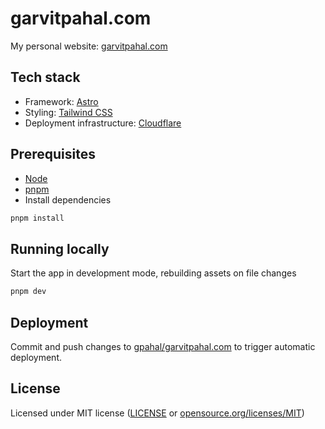 # garvitpahal.com

My personal website: [garvitpahal.com](https://garvitpahal.com/)

## Tech stack

- Framework: [Astro](https://astro.build/)
- Styling: [Tailwind CSS](https://tailwindcss.com/)
- Deployment infrastructure: [Cloudflare](https://www.cloudflare.com/)

## Prerequisites

- [Node](https://docs.npmjs.com/downloading-and-installing-node-js-and-npm)
- [pnpm](https://pnpm.io/installation)
- Install dependencies

```sh
pnpm install
```

## Running locally

Start the app in development mode, rebuilding assets on file changes

```sh
pnpm dev
```

## Deployment

Commit and push changes to [gpahal/garvitpahal.com](https://github.com/gpahal/garvitpahal.com) to
trigger automatic deployment.

## License

Licensed under MIT license ([LICENSE](LICENSE) or
[opensource.org/licenses/MIT](https://opensource.org/licenses/MIT))
